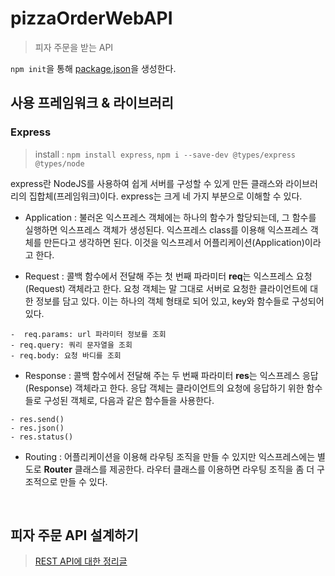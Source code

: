 # pizzaOrderWebAPI

> 피자 주문을 받는 API

`npm init`을 통해 [package.json](https://github.com/algoribi/TIL/blob/main/TypeScript/01_setting_npm.md)을 생성한다.

## 사용 프레임워크 & 라이브러리

### Express

> install : `npm install express`, `npm i --save-dev @types/express @types/node`

express란 NodeJS를 사용하여 쉽게 서버를 구성할 수 있게 만든 클래스와 라이브러리의 집합체(프레임워크)이다. express는 크게 네 가지 부분으로 이해할 수 있다.

- Application : 불러온 익스프레스 객체에는 하나의 함수가 할당되는데, 그 함수를 실행하면 익스프레스 객체가 생성된다. 익스프레스 class를 이용해 익스프레스 객체를 만든다고 생각하면 된다. 이것을 익스프레서 어플리케이션(Application)이라고 한다.

- Request : 콜백 함수에서 전달해 주는 첫 번째 파라미터 **req**는 익스프레스 요청(Request) 객체라고 한다. 요청 객체는 말 그대로 서버로 요청한 클라이언트에 대한 정보를 담고 있다. 이는 하나의 객체 형태로 되어 있고, key와 함수들로 구성되어 있다.

```
-  req.params: url 파라미터 정보를 조회
- req.query: 쿼리 문자열을 조회
- req.body: 요청 바디를 조회
```

- Response : 콜백 함수에서 전달해 주는 두 번째 파라미터 **res**는 익스프레스 응답(Response) 객체라고 한다. 응답 객체는 클라이언트의 요청에 응답하기 위한 함수들로 구성된 객체로, 다음과 같은 함수들을 사용한다.

```
- res.send()
- res.json()
- res.status()
```

- Routing : 어플리케이션을 이용해 라우팅 조직을 만들 수 있지만 익스프레스에는 별도로 **Router** 클래스를 제공한다. 라우터 클래스를 이용하면 라우팅 조직을 좀 더 구조적으로 만들 수 있다.

</br>

## 피자 주문 API 설계하기

> [REST API에 대한 정리글](https://github.com/algoribi/TIL/blob/main/TypeScript/03_API.md)
